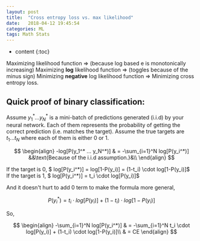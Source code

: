 ```yaml
---
layout: post
title:  "Cross entropy loss vs. max likelihood"
date:   2018-04-12 19:45:54
categories: ML
tags: Math Stats
---
```


* content
{:toc}

Maximizing likelihood function $\Rightarrow$ (because log based e is monotonically increasing) Maximizing **log** likelihood function $\Rightarrow$ (toggles because of the minus sign) Minimizing **negative** log likelihood function $\Rightarrow$ Minimizing cross entropy loss.

## Quick proof of binary classification:  
Assume $y_1^* ... y_N^*$ is a mini-batch of predictions generated (i.i.d) by your neural network. Each of them
represents the probability of getting the correct prediction (i.e. matches the target). Assume the true targets are $t_1 ... t_N$ where each of them is either 0 or 1.

$$ \begin{align}
-log[P(y_1^* ... y_N^*)] & = -\sum_{i=1}^N log[P(y_i^*)] &&\text{Because of the i.i.d assumption.}&\\
\end{align} $$

If the target is 0, $ log[P(y_i^\*)] = log[1-P(y_i)] = (1-t_i) \cdot log[1-P(y_i)]$  
If the target is 1, $ log[P(y_i^\*)] = t_i \cdot log[P(y_i)]$

And it doesn't hurt to add 0 term to make the formula more general,

$$ P(y_i^*) = t_i \cdot log[P(y_i)] + (1-t_i) \cdot log[1-P(y_i)]$$

So,

$$ \begin{align}
-\sum_{i=1}^N log[P(y_i^*)] & = -\sum_{i=1}^N t_i \cdot log[P(y_i)] + (1-t_i) \cdot log[1-P(y_i)]\\
 & = CE
\end{align} $$
